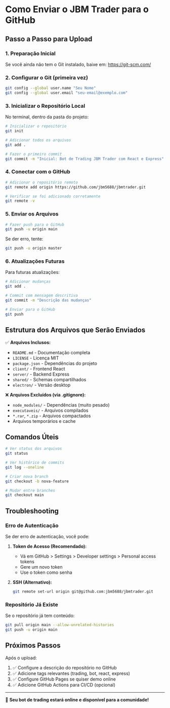 # Como Enviar o JBM Trader para o GitHub

## Passo a Passo para Upload

### 1. Preparação Inicial

Se você ainda não tem o Git instalado, baixe em: https://git-scm.com/

### 2. Configurar o Git (primeira vez)

```bash
git config --global user.name "Seu Nome"
git config --global user.email "seu-email@exemplo.com"
```

### 3. Inicializar o Repositório Local

No terminal, dentro da pasta do projeto:

```bash
# Inicializar o repositório
git init

# Adicionar todos os arquivos
git add .

# Fazer o primeiro commit
git commit -m "Inicial: Bot de Trading JBM Trader com React e Express"
```

### 4. Conectar com o GitHub

```bash
# Adicionar o repositório remoto
git remote add origin https://github.com/jbm5688/jbmtrader.git

# Verificar se foi adicionado corretamente
git remote -v
```

### 5. Enviar os Arquivos

```bash
# Fazer push para o GitHub
git push -u origin main
```

Se der erro, tente:
```bash
git push -u origin master
```

### 6. Atualizações Futuras

Para futuras atualizações:

```bash
# Adicionar mudanças
git add .

# Commit com mensagem descritiva
git commit -m "Descrição das mudanças"

# Enviar para o GitHub
git push
```

## Estrutura dos Arquivos que Serão Enviados

✅ **Arquivos Inclusos:**
- `README.md` - Documentação completa
- `LICENSE` - Licença MIT
- `package.json` - Dependências do projeto
- `client/` - Frontend React
- `server/` - Backend Express
- `shared/` - Schemas compartilhados
- `electron/` - Versão desktop

❌ **Arquivos Excluídos (via .gitignore):**
- `node_modules/` - Dependências (muito pesado)
- `executaveis/` - Arquivos compilados
- `*.rar`, `*.zip` - Arquivos compactados
- Arquivos temporários e cache

## Comandos Úteis

```bash
# Ver status dos arquivos
git status

# Ver histórico de commits
git log --oneline

# Criar nova branch
git checkout -b nova-feature

# Mudar entre branches
git checkout main
```

## Troubleshooting

### Erro de Autenticação
Se der erro de autenticação, você pode:

1. **Token de Acesso (Recomendado):**
   - Vá em GitHub > Settings > Developer settings > Personal access tokens
   - Gere um novo token
   - Use o token como senha

2. **SSH (Alternativo):**
   ```bash
   git remote set-url origin git@github.com:jbm5688/jbmtrader.git
   ```

### Repositório Já Existe
Se o repositório já tem conteúdo:

```bash
git pull origin main --allow-unrelated-histories
git push -u origin main
```

## Próximos Passos

Após o upload:

1. ✅ Configure a descrição do repositório no GitHub
2. ✅ Adicione tags relevantes (trading, bot, react, express)
3. ✅ Configure GitHub Pages se quiser demo online
4. ✅ Adicione GitHub Actions para CI/CD (opcional)

---

🚀 **Seu bot de trading estará online e disponível para a comunidade!**